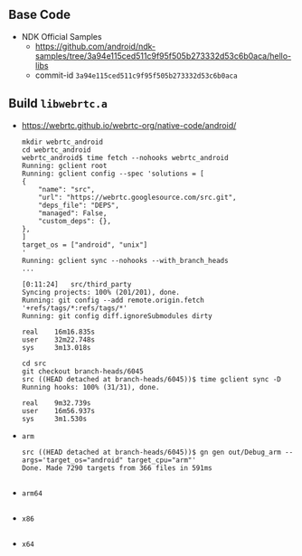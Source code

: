 ## Base Code
* NDK Official Samples
  * https://github.com/android/ndk-samples/tree/3a94e115ced511c9f95f505b273332d53c6b0aca/hello-libs
  * commit-id `3a94e115ced511c9f95f505b273332d53c6b0aca`

## Build `libwebrtc.a`
* https://webrtc.github.io/webrtc-org/native-code/android/
  ```
  mkdir webrtc_android
  cd webrtc_android
  webrtc_android$ time fetch --nohooks webrtc_android
  Running: gclient root
  Running: gclient config --spec 'solutions = [
  {
      "name": "src",
      "url": "https://webrtc.googlesource.com/src.git",
      "deps_file": "DEPS",
      "managed": False,
      "custom_deps": {},
  },
  ]
  target_os = ["android", "unix"]
  '
  Running: gclient sync --nohooks --with_branch_heads
  ...

  [0:11:24]   src/third_party
  Syncing projects: 100% (201/201), done.
  Running: git config --add remote.origin.fetch '+refs/tags/*:refs/tags/*'
  Running: git config diff.ignoreSubmodules dirty

  real    16m16.835s
  user    32m22.748s
  sys     3m13.018s

  cd src
  git checkout branch-heads/6045
  src ((HEAD detached at branch-heads/6045))$ time gclient sync -D
  Running hooks: 100% (31/31), done.

  real    9m32.739s
  user    16m56.937s
  sys     3m1.530s
  ```

* `arm`
  ```
  src ((HEAD detached at branch-heads/6045))$ gn gen out/Debug_arm --args='target_os="android" target_cpu="arm"'
  Done. Made 7290 targets from 366 files in 591ms


  ```
* `arm64`
  ```
  ```
* `x86`
  ```
  ```
* `x64`
  ```
  ```
